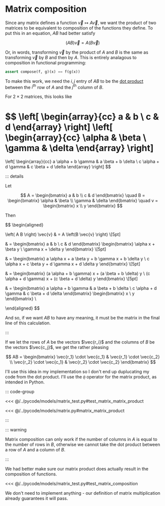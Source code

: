 # Matrix composition

Since any matrix defines a function $\vec{v} \mapsto A\vec{v}$, we want the
product of two matrices to be equivalent to composition of the functions they
define. To put this in an equation, $AB$ had better satisfy

$$
\left( A B \right) \vec{v} = A \left(B \vec{v} \right)
$$

Or, in words, transforming $\vec{v}$ by the product of $A$ and $B$ is the same
as transforming $\vec{v}$ by $B$ and then by $A$. This is entirely analagous to
composition in functional programming:

```python
assert compose(f, g)(x) == f(g(x))
```

To make this work, we need the $i,j$ entry of $AB$ to be the
[dot product](../vectors/dot-product) between the $i^{\text{th}}$ row of $A$ and
the $j^{\text{th}}$ column of $B$.

For $2 \times 2$ matrices, this looks like

$$
\left[
\begin{array}{cc}
a & b \\
c & d
\end{array}
\right]
\left[
\begin{array}{cc}
\alpha & \beta \\
\gamma & \delta
\end{array}
\right]
=
\left[
\begin{array}{cc}
a \alpha + b \gamma &
a \beta + b \delta \\
c \alpha + d \gamma &
c \beta + d \delta
\end{array}
\right]
$$

::: details

Let

$$
A = \begin{bmatrix} a & b \\ c & d \end{bmatrix}
\quad
B = \begin{bmatrix} \alpha & \beta \\ \gamma & \delta \end{bmatrix}
\quad
v = \begin{bmatrix} x \\ y \end{bmatrix}
$$

Then

$$
\begin{aligned}

\left( A B \right) \vec{v} & = A \left(B \vec{v} \right) \\[5pt]

& = \begin{bmatrix} a & b \\ c & d \end{bmatrix}
\begin{bmatrix} \alpha x + \beta y \\ \gamma x + \delta y \end{bmatrix} \\[5pt]

& = \begin{bmatrix}
a \alpha x + a \beta y + b \gamma x + b \delta y \\
c \alpha x + c \beta y + d \gamma x + d \delta y
\end{bmatrix} \\[5pt]

& = \begin{bmatrix}
(a \alpha + b \gamma) x + (a \beta + b \delta) y \\
(c \alpha + d \gamma) x + (c \beta + d \delta) y
\end{bmatrix} \\[5pt]

& = \begin{bmatrix}
a \alpha + b \gamma & a \beta + b \delta \\
c \alpha + d \gamma & c \beta + d \delta
\end{bmatrix} \begin{bmatrix} x \\ y \end{bmatrix} \\

\end{aligned}
$$

And so, if we want $AB$ to have any meaning, it must be the matrix in the final
line of this calculation.

:::

If we let the rows of $A$ be the vectors $\vec{r_i}$ and the columns of $B$ be
the vectors $\vec{c_j}$, we get the rather pleasing

$$
AB =
\begin{bmatrix}
\vec{r_1} \cdot \vec{c_1} & \vec{r_1} \cdot \vec{c_2} \\
\vec{r_2} \cdot \vec{c_1} & \vec{r_2} \cdot \vec{c_2}
\end{bmatrix}
$$

I'll use this idea in my implementation so I don't end up duplucating my code
from the dot product. I'll use the `@` operator for the matrix product, as
intended in Python.

::: code-group

<<< @/../pycode/models/matrix_test.py#test_matrix_matrix_product

<<< @/../pycode/models/matrix.py#matrix_matrix_product

:::

::: warning

Matrix composition can only work if the number of columns in $A$ is equal to the
number of rows in $B$, otherwise we cannot take the dot product between a row of
$A$ and a column of $B$.

:::

We had better make sure our matrix product does actually result in the
composition of functions.

<<< @/../pycode/models/matrix_test.py#test_matrix_composition

We don't need to implement anything - our definition of matrix multiplication
already guarantees it will pass.
